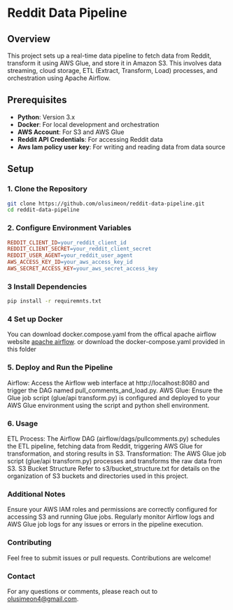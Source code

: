 # Reddit Data Pipeline

## Overview

This project sets up a real-time data pipeline to fetch data from Reddit, transform it using AWS Glue, and store it in Amazon S3. This involves data streaming, cloud storage, ETL (Extract, Transform, Load) processes, and orchestration using Apache Airflow.


## Prerequisites

- **Python**: Version 3.x
- **Docker**: For local development and orchestration
- **AWS Account**: For S3 and AWS Glue
- **Reddit API Credentials**: For accessing Reddit data
- **Aws Iam policy user key**: For writing and reading data from data source

## Setup

### 1. Clone the Repository

```bash
git clone https://github.com/olusimeon/reddit-data-pipeline.git
cd reddit-data-pipeline
```


### 2. Configure Environment Variables 

```makefile
REDDIT_CLIENT_ID=your_reddit_client_id
REDDIT_CLIENT_SECRET=your_reddit_client_secret
REDDIT_USER_AGENT=your_reddit_user_agent
AWS_ACCESS_KEY_ID=your_aws_access_key_id
AWS_SECRET_ACCESS_KEY=your_aws_secret_access_key
```

### 3 Install Dependencies
```bash
pip install -r requiremnts.txt
```

### 4 Set up Docker 
You can download docker.compose.yaml from the offical apache airflow website [apache airflow](https://airflow.apache.org/docs/apache-airflow/2.10.1/docker-compose.yaml). or download the docker-compose.yaml provided in this folder


### 5. Deploy and Run the Pipeline
Airflow: Access the Airflow web interface at http://localhost:8080 and trigger the DAG named pull_comments_and_load.py.
AWS Glue: Ensure the Glue job script (glue/api transform.py) is configured and deployed to your AWS Glue environment using the script and python shell environment.

### 6. Usage

ETL Process: The Airflow DAG (airflow/dags/pullcomments.py) schedules the ETL pipeline, fetching data from Reddit, triggering AWS Glue for transformation, and storing results in S3.
Transformation: The AWS Glue job script (glue/api transform.py) processes and transforms the raw data from S3.
S3 Bucket Structure
Refer to s3/bucket_structure.txt for details on the organization of S3 buckets and directories used in this project.

### Additional Notes
Ensure your AWS IAM roles and permissions are correctly configured for accessing S3 and running Glue jobs.
Regularly monitor Airflow logs and AWS Glue job logs for any issues or errors in the pipeline execution.

### Contributing
Feel free to submit issues or pull requests. Contributions are welcome!

### Contact
For any questions or comments, please reach out to olusimeon4@gmail.com.

